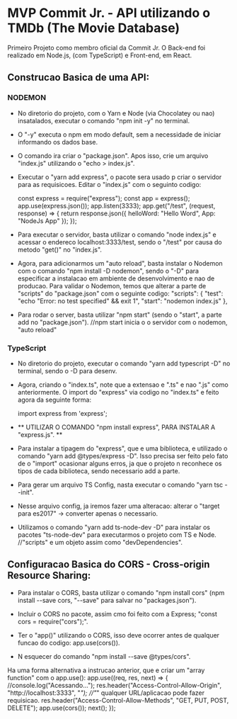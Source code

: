 # MVP Commit Jr. - API utilizando o TMDb (The Movie Database)

Primeiro Projeto como membro oficial da Commit Jr. O Back-end foi realizado em Node.js, (com TypeScript) e Front-end, em React.

## Construcao Basica de uma API:

### NODEMON
- No diretorio do projeto, com o Yarn e Node (via Chocolatey ou nao) insatalados, executar o comando "npm init -y" no terminal.
- O "-y" executa o npm em modo default, sem a necessidade de iniciar informando os dados base.
- O comando ira criar o "package.json". Apos isso, crie um arquivo "index.js" utilizando o "echo > index.js".
- Executar o "yarn add express", o pacote sera usado p criar o servidor para as requisicoes.
Editar o "index.js" com o seguinto codigo:

	const express = require("express");
	const app = express();
	app.use(express.json());
	app.listen(3333);
	app.get("/test", (request, response) => {
	  return response.json({
	    helloWord: "Hello Word",
	    App: "NodeJs App"
	  });
	});

- Para executar o servidor, basta utilizar o comando "node index.js" e acessar o endereco localhost:3333/test, sendo o "/test" por causa do metodo "get()" no "index.js".
- Agora, para adicionarmos um "auto reload", basta instalar o Nodemon com o comando "npm install -D nodemon", sendo o "-D" para especificar a instalacao em ambiente de desenvolvimento e nao de producao.
Para validar o Nodemon, temos que alterar a parte de "scripts" do "package.json" com o seguinte codigo:
	"scripts": {
	    "test": "echo \"Error: no test specified\" && exit 1",
	    "start": "nodemon index.js"
	},
	
- Para rodar o server, basta utilizar "npm start" (sendo o "start", a parte add no "package.json").
//npm start inicia o o servidor com o nodemon, "auto reload"


### TypeScript
- No diretorio do projeto, executar o comando "yarn add typescript -D" no terminal, sendo o -D para desenv.
- Agora, criando o "index.ts", note que a extensao e ".ts" e nao ".js" como anteriormente.
O import do "express" via codigo no "index.ts" e feito agora da seguinte forma:

	import express from 'express';

- ** UTILIZAR O COMANDO "npm install express", PARA INSTALAR A "express.js". **

- Para instalar a tipagem do "express", que e uma biblioteca, e utilizado o comando "yarn add @types/express -D". Isso precisa ser feito pelo fato de o "import" ocasionar alguns erros, ja que o projeto n reconhece os tipos de cada biblioteca, sendo necessario add a parte.
- Para gerar um arquivo TS Config, nasta executar o comando "yarn tsc --init".
- Nesse arquivo config, ja iremos fazer uma alteracao: alterar o "target para es2017" -> converter apenas o necessario.
- Utilizamos o comando "yarn add ts-node-dev -D" para instalar os pacotes "ts-node-dev" para executarmos o projeto com TS e Node.
//"scripts" e um objeto assim como "devDependencies".

## Configuracao Basica do CORS - Cross-origin Resource Sharing:

- Para instalar o CORS, basta utilizar o comando "npm install cors" (npm install --save cors, "--save" para salvar no "packages.json").
- Incluir o CORS no pacote, assim cmo foi feito com a Express; "const cors = require("cors");".
- Ter o "app()" utilizando o CORS, isso deve ocorrer antes de qualquer funcao do codigo: app.use(cors()).

- N esquecer do comando "npm install --save @types/cors".

Ha uma forma alternativa a instrucao anterior, que e criar um "array function" com o app.use():
	app.use((req, res, next) => {
		//console.log("Acessando...");
		res.header("Access-Control-Allow-Origin", "http://localhost:3333", "*"); //"*" qualquer URL/aplicacao pode fazer requisicao.
		res.header("Access-Control-Allow-Methods", "GET, PUT, POST, DELETE");
		app.use(cors());
		next();
	});
